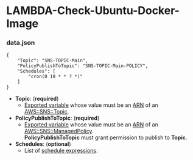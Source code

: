 # LAMBDA-Check-Ubuntu-Docker-Image

### data.json
```
{
	"Topic": "SNS-TOPIC-Main",
	"PolicyPublishToTopic": "SNS-TOPIC-Main-POLICY",
	"Schedules": [
		"cron(0 18 * * ? *)"
	]
}

```
- **Topic**: (**required**)
	* [Exported variable](https://docs.aws.amazon.com/AWSCloudFormation/latest/UserGuide/using-cfn-stack-exports.html) whose value must be an [ARN](https://docs.aws.amazon.com/general/latest/gr/aws-arns-and-namespaces.html) of an [AWS::SNS::Topic](https://docs.aws.amazon.com/AWSCloudFormation/latest/UserGuide/aws-properties-sns-topic.html).
- **PolicyPublishToTopic**: (**required**)
	* [Exported variable](https://docs.aws.amazon.com/AWSCloudFormation/latest/UserGuide/using-cfn-stack-exports.html) whose value must be an [ARN](https://docs.aws.amazon.com/general/latest/gr/aws-arns-and-namespaces.html) of an [AWS::SNS::ManagedPolicy](https://docs.aws.amazon.com/AWSCloudFormation/latest/UserGuide/aws-resource-iam-managedpolicy.html).<br>
	**PolicyPublishToTopic** must grant permission to publish to **Topic**.
- **Schedules**: (**optional**)
 	* List of [schedule expressions](https://docs.aws.amazon.com/AmazonCloudWatch/latest/events/ScheduledEvents.html).
